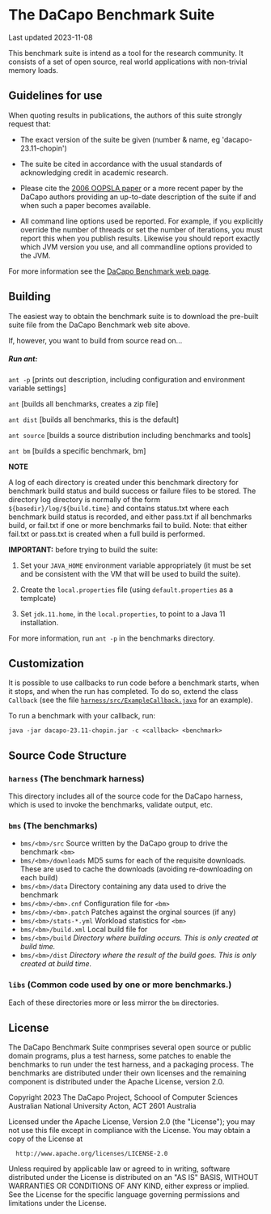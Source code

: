 # The DaCapo Benchmark Suite

Last updated 2023-11-08

This benchmark suite is intend as a tool for the research community.
It consists of a set of open source, real world applications with
non-trivial memory loads.


## Guidelines for use

When quoting results in publications, the authors of this suite
strongly request that:

* The exact version of the suite be given (number & name, eg 'dacapo-23.11-chopin')

* The suite be cited in accordance with the usual standards of acknowledging credit in academic research.

* Please cite the [2006 OOPSLA paper](http://doi.acm.org/10.1145/1167473.1167488) or a more recent paper by the DaCapo authors providing an up-to-date description of the suite if and when such a paper becomes available.

* All command line options used be reported.  For example, if you explicitly override the number of threads or set the number of iterations, you must report this when you publish results.  Likewise you should report exactly which JVM version you use, and all commandline options provided to the JVM.

For more information see the [DaCapo Benchmark web page](http://dacapobench.org).


## Building

The easiest way to obtain the benchmark suite is to download the pre-built suite file from the DaCapo Benchmark web site above.

If, however, you want to build from source read on...

##### Run ant:

`ant -p`      [prints out description, including configuration and environment variable settings]

`ant`         [builds all benchmarks, creates a zip file]

`ant dist`    [builds all benchmarks, this is the default]

`ant source`  [builds a source distribution including benchmarks and tools]

`ant bm`      [builds a specific benchmark, bm]

**NOTE**

A log of each directory is created under this benchmark directory
for benchmark build status and build success or failure files
to be stored.  The directory log directory is normally of the
form
`${basedir}/log/${build.time}`
and contains status.txt where each benchmark build status is recorded,
and either pass.txt if all benchmarks build, or fail.txt if one or
more benchmarks fail to build. Note: that either fail.txt or pass.txt
is created when a full build is performed.

**IMPORTANT:** before trying to build the suite:

1. Set your `JAVA_HOME` environment variable appropriately (it must be set and be consistent with the VM that will be used to build the suite).

2. Create the `local.properties` file (using `default.properties` as a templcate)
   
3. Set `jdk.11.home`, in the `local.properties`, to point to a Java 11 installation.


For more information, run `ant -p` in the benchmarks directory.

## Customization

It is possible to use callbacks to run code before a benchmark starts, when it stops, and when the run has completed.
To do so, extend the class `Callback` (see the file [`harness/src/ExampleCallback.java`](https://github.com/dacapobench/dacapobench/blob/main/benchmarks/harness/src/ExampleCallback.java) for an example).

To run a benchmark with your callback, run:

    java -jar dacapo-23.11-chopin.jar -c <callback> <benchmark>

## Source Code Structure

### `harness` (The benchmark harness)

This directory includes all of the source code for the DaCapo harness, which is used to invoke the benchmarks, validate output, etc.

	
### `bms` (The benchmarks)

* `bms/<bm>/src` Source written by the DaCapo group to drive the benchmark `<bm>`
* `bms/<bm>/downloads`	MD5 sums for each of the requisite downloads.  These are used to cache the downloads (avoiding re-downloading on each build)
* `bms/<bm>/data` Directory containing any data used to drive the benchmark
* `bms/<bm>/<bm>.cnf`	Configuration file for `<bm>`
* `bms/<bm>/<bm>.patch`	Patches against the orginal sources (if any)
* `bms/<bm>/stats-*.yml`	Workload statistics for `<bm>`
* `bms/<bm>/build.xml`	Local build file for <bm>
* `bms/<bm>/build` _Directory where building occurs.  This is only created at build time._
* `bms/<bm>/dist` _Directory where the result of the build goes.  This is only created at build time._


### `libs` (Common code used by one or more benchmarks.)

Each of these directories more or less mirror the `bm` directories.


## License

The DaCapo Benchmark Suite conmprises several open source or public
domain programs, plus a test harness, some patches to enable the
benchmarks to run under the test harness, and a packaging process. The
benchmarks are distributed under their own licenses and the remaining
component is distributed under the Apache License, version 2.0.

   Copyright 2023 The DaCapo Project,
   Schoool of Computer Sciences
   Australian National University
   Acton, ACT 2601
   Australia

   Licensed under the Apache License, Version 2.0 (the "License");
   you may not use this file except in compliance with the License.
   You may obtain a copy of the License at

      http://www.apache.org/licenses/LICENSE-2.0

   Unless required by applicable law or agreed to in writing, software
   distributed under the License is distributed on an "AS IS" BASIS,
   WITHOUT WARRANTIES OR CONDITIONS OF ANY KIND, either express or implied.
   See the License for the specific language governing permissions and
   limitations under the License.

